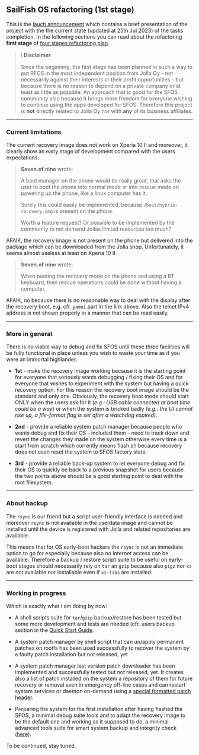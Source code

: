 ## SailFish OS refactoring (1st stage)

This is the [lauch announcement](../sfos-refactoring-announce.md) which contains a brief presentation of the project with the the current state (updated at 25th Jul 2023) of the tasks completion. In the following sections you can read  about the refactoring **first stage** of [four stages refactoring plan](../../README.md#about-sfos-refactoring).

> :information_source: **Disclaimer**
>
> Since the beginning, the first stage has been planned in such a way to put RFOS in the most independent position from Jolla Oy - not necessarily against their interests or their profit opportunities - but because there is no reason to depend on a private company or at least as little as possible. An approach that is good for the SFOS community also because it brings more freedom for everyone wishing to continue using the apps developed for SFOS. Therefore this project is **not** directly related to Jolla Oy nor with **any** of its business affiliates.

---

### Current limitations

The current recovery image does not work on Xperia 10 II and moreover, it clearly show an early stage of development compared with the users expectations:

> **Seven.of.nine** wrote:
> 
> A boot manager on the phone would be really great, that asks the user to boot the phone into normal mode or into rescue mode on powering up the phone, like a linux computer has it.
>
>Surely this could easily be implemented, because `/boot/hybris-recovery.img` is present on the phone.
>
>Worth a feature request? Or possible to be implemented by the community to not demand Jollas limited resources too much?

AFAIK, the recovery image is not present on the phone but delivered into the package which can be downloaded from the Jolla shop. Unfortunately, it seems almost useless at least on Xperia 10 II.

> **Seven.of.nine** wrote:
> 
> When booting the recovery mode on the phone and using a BT keyboard, then rescue operations could be done without having a computer.

AFAIK, no because there is no reasonable way to deal with the display after the recovery boot, e.g. cfr. `yamui` part in the link above. Also the telnet IPv4 address is not shown properly in a manner that can be read easily.

---

### More in general

There is no viable way to debug and fix SFOS until these three facilities will be fully functional in place unless you wish to waste your time as if you were an immortal highlander.

* **1st** - make the recovery image working because it is the starting point for everyone that seriously wants debugging / fixing their OS and for everyone that wishes to experiment with the system but having a quick recovery option. For this reason the recovery boot image should be the standard and only one. Obviously, the recovery boot mode should start ONLY when the users ask for it (*e.g.: USB cable connected at boot time could be a way*) or when the system is bricked badly (*e.g.: the UI cannot rise up, a file-format flag is set after a watchdog expired*).

* **2nd** - provide a reliable system patch manager because people who wants debug and fix their OS - included them - need to track down and revert the changes they made on the system otherwise every time is a start from scratch which currently means flash.sh because recovery does not even reset the system to SFOS factory state.

* **3rd** - provide a reliable back-up system to let everyone debug and fix their OS to quickly be back to a previous snapshot for users because the two points above should be a good starting point to deal with the root filesystem.

---

### About backup

The `rsync` is our friend but a script user-friendly interface is needed and moreover `rsync` is not available in the userdata image and cannot be installed until the device is registered with Jolla and related repositories are available.

This means that for OS early-boot hackers the `rsync` is not an immediate option to go for especially because also no internet access can be available. Therefore a backup / restore script suite to be useful on early-boot stages should necessarily rely on `tar` an `gzip` because also `pigz` nor `xz` are not available nor installable even if `xz-libs` are installed.

---

### Working in progress

Which is exactly what I am doing by now:

- A shell scripts suite for `tar`/`gzip` backup/restore has been tested but some more development and tests are needed (cfr. users backup section in the [Quick Start Guide](../quick-start-guide.md).

- A system patch manager by shell script that can un/apply permanent patches on rootfs has been used successfully to recover the system by a faulty patch installation but not released, yet

- A system patch manager last version patch downloader has been implemented and successfully tested but not released, yet. It creates also a list of patch installed on the system a repository of them for future recovery or removal even in emergency off-line cases and can restart system services or daemon on-demand using a [special formatted patch header](../knowhow/system-patch-manager-p1.md#technical-approach).

- Preparing the system for the first installation after having flashed the SFOS, a minimal debug suite tools and to adapt the recovery image to be the default one and working as it supposed to do, a minimal advanced tools suite for smart system backup and integrity check ([here](../../recovery/README.md)).

To be continued, stay tuned.
